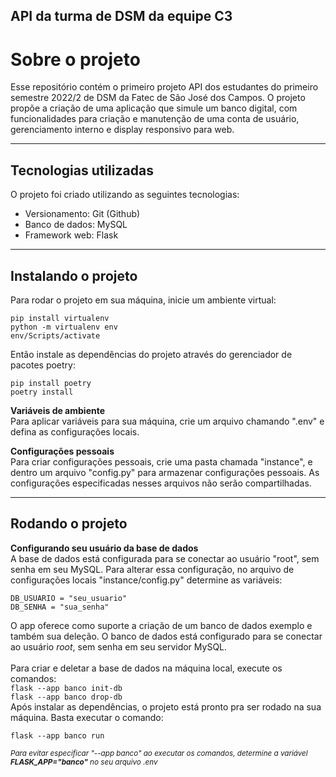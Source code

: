 ## API da turma de DSM da equipe C3 
# Sobre o projeto
Esse repositório contém o primeiro projeto API dos estudantes do primeiro semestre 2022/2 de DSM da Fatec de São José dos Campos. O projeto propõe a criação de uma aplicação que simule um banco digital, com funcionalidades para criação e manutenção de uma conta de usuário, gerenciamento interno e display responsivo para web.

----------
## Tecnologias utilizadas
O projeto foi criado utilizando as seguintes tecnologias:
  - Versionamento: Git (Github)
  - Banco de dados: MySQL
  - Framework web: Flask
----------
## Instalando o projeto
Para rodar o projeto em sua máquina, inicie um ambiente virtual:
```
pip install virtualenv
python -m virtualenv env
env/Scripts/activate
```
Então instale as dependências do projeto através do gerenciador de pacotes poetry:
```
pip install poetry
poetry install
```

**Variáveis de ambiente** <br>
Para aplicar variáveis para sua máquina, crie um arquivo chamando ".env" e defina as configurações locais. <br>

**Configurações pessoais** <br>
Para criar configurações pessoais, crie uma pasta chamada "instance", e dentro um arquivo "config.py" para armazenar configurações pessoais. As configurações especificadas nesses arquivos não serão compartilhadas.


----------
## Rodando o projeto <br>
**Configurando seu usuário da base de dados**<br>
A base de dados está configurada para se conectar ao usuário "root", sem senha em seu MySQL.
Para alterar essa configuração, no arquivo de configurações locais "instance/config.py" determine as variáveis:
```
DB_USUARIO = "seu_usuario"
DB_SENHA = "sua_senha"
```
O app oferece como suporte a criação de um banco de dados exemplo e também sua deleção. O banco de dados está configurado para se conectar ao usuário *root*, sem senha em seu servidor MySQL.<br><br>
Para criar e deletar a base de dados na máquina local, execute os comandos:<br>
`flask --app banco init-db`<br>
`flask --app banco drop-db`
<br>
Após instalar as dependências, o projeto está pronto pra ser rodado na sua máquina. Basta executar o comando:
```
flask --app banco run
```

<small>*Para evitar especificar "--app banco" ao executar os comandos, determine a variável **FLASK_APP="banco"** no seu arquivo .env*</small><br><br>
